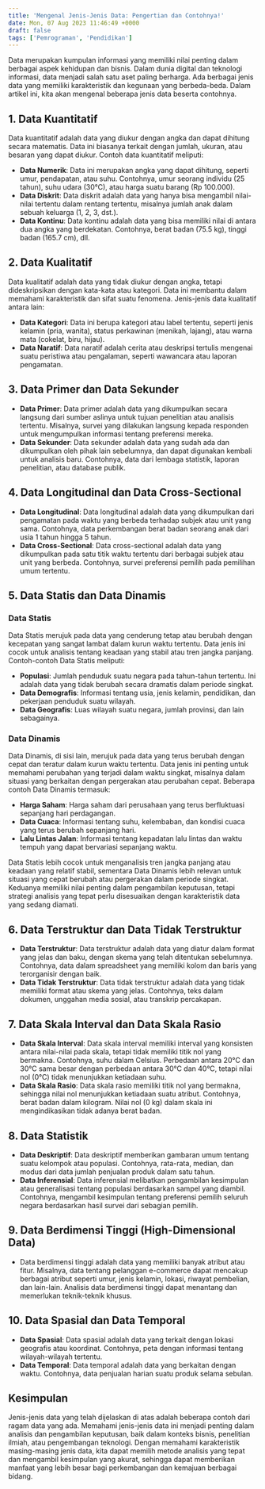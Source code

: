 ```yaml
---
title: 'Mengenal Jenis-Jenis Data: Pengertian dan Contohnya!'
date: Mon, 07 Aug 2023 11:46:49 +0000
draft: false
tags: ['Pemrograman', 'Pendidikan']
---
```


Data merupakan kumpulan informasi yang memiliki nilai penting dalam berbagai aspek kehidupan dan bisnis. Dalam dunia digital dan teknologi informasi, data menjadi salah satu aset paling berharga. Ada berbagai jenis data yang memiliki karakteristik dan kegunaan yang berbeda-beda. Dalam artikel ini, kita akan mengenal beberapa jenis data beserta contohnya.

1\. Data Kuantitatif
--------------------

Data kuantitatif adalah data yang diukur dengan angka dan dapat dihitung secara matematis. Data ini biasanya terkait dengan jumlah, ukuran, atau besaran yang dapat diukur. Contoh data kuantitatif meliputi:

*   **Data Numerik**: Data ini merupakan angka yang dapat dihitung, seperti umur, pendapatan, atau suhu. Contohnya, umur seorang individu (25 tahun), suhu udara (30°C), atau harga suatu barang (Rp 100.000).
*   **Data Diskrit**: Data diskrit adalah data yang hanya bisa mengambil nilai-nilai tertentu dalam rentang tertentu, misalnya jumlah anak dalam sebuah keluarga (1, 2, 3, dst.).
*   **Data Kontinu**: Data kontinu adalah data yang bisa memiliki nilai di antara dua angka yang berdekatan. Contohnya, berat badan (75.5 kg), tinggi badan (165.7 cm), dll.

2\. Data Kualitatif
-------------------

Data kualitatif adalah data yang tidak diukur dengan angka, tetapi dideskripsikan dengan kata-kata atau kategori. Data ini membantu dalam memahami karakteristik dan sifat suatu fenomena. Jenis-jenis data kualitatif antara lain:

*   **Data Kategori**: Data ini berupa kategori atau label tertentu, seperti jenis kelamin (pria, wanita), status perkawinan (menikah, lajang), atau warna mata (cokelat, biru, hijau).
*   **Data Naratif**: Data naratif adalah cerita atau deskripsi tertulis mengenai suatu peristiwa atau pengalaman, seperti wawancara atau laporan pengamatan.

3\. Data Primer dan Data Sekunder
---------------------------------

*   **Data Primer**: Data primer adalah data yang dikumpulkan secara langsung dari sumber aslinya untuk tujuan penelitian atau analisis tertentu. Misalnya, survei yang dilakukan langsung kepada responden untuk mengumpulkan informasi tentang preferensi mereka.
*   **Data Sekunder**: Data sekunder adalah data yang sudah ada dan dikumpulkan oleh pihak lain sebelumnya, dan dapat digunakan kembali untuk analisis baru. Contohnya, data dari lembaga statistik, laporan penelitian, atau database publik.

4\. Data Longitudinal dan Data Cross-Sectional
----------------------------------------------

*   **Data Longitudinal**: Data longitudinal adalah data yang dikumpulkan dari pengamatan pada waktu yang berbeda terhadap subjek atau unit yang sama. Contohnya, data perkembangan berat badan seorang anak dari usia 1 tahun hingga 5 tahun.
*   **Data Cross-Sectional**: Data cross-sectional adalah data yang dikumpulkan pada satu titik waktu tertentu dari berbagai subjek atau unit yang berbeda. Contohnya, survei preferensi pemilih pada pemilihan umum tertentu.

5\. Data Statis dan Data Dinamis
--------------------------------

### Data Statis

Data Statis merujuk pada data yang cenderung tetap atau berubah dengan kecepatan yang sangat lambat dalam kurun waktu tertentu. Data jenis ini cocok untuk analisis tentang keadaan yang stabil atau tren jangka panjang. Contoh-contoh Data Statis meliputi:

*   **Populasi**: Jumlah penduduk suatu negara pada tahun-tahun tertentu. Ini adalah data yang tidak berubah secara dramatis dalam periode singkat.
*   **Data Demografis**: Informasi tentang usia, jenis kelamin, pendidikan, dan pekerjaan penduduk suatu wilayah.
*   **Data Geografis**: Luas wilayah suatu negara, jumlah provinsi, dan lain sebagainya.

### Data Dinamis

Data Dinamis, di sisi lain, merujuk pada data yang terus berubah dengan cepat dan teratur dalam kurun waktu tertentu. Data jenis ini penting untuk memahami perubahan yang terjadi dalam waktu singkat, misalnya dalam situasi yang berkaitan dengan pergerakan atau perubahan cepat. Beberapa contoh Data Dinamis termasuk:

*   **Harga Saham**: Harga saham dari perusahaan yang terus berfluktuasi sepanjang hari perdagangan.
*   **Data Cuaca**: Informasi tentang suhu, kelembaban, dan kondisi cuaca yang terus berubah sepanjang hari.
*   **Lalu Lintas Jalan**: Informasi tentang kepadatan lalu lintas dan waktu tempuh yang dapat bervariasi sepanjang waktu.

Data Statis lebih cocok untuk menganalisis tren jangka panjang atau keadaan yang relatif stabil, sementara Data Dinamis lebih relevan untuk situasi yang cepat berubah atau pergerakan dalam periode singkat. Keduanya memiliki nilai penting dalam pengambilan keputusan, tetapi strategi analisis yang tepat perlu disesuaikan dengan karakteristik data yang sedang diamati.

6\. Data Terstruktur dan Data Tidak Terstruktur
-----------------------------------------------

*   **Data Terstruktur**: Data terstruktur adalah data yang diatur dalam format yang jelas dan baku, dengan skema yang telah ditentukan sebelumnya. Contohnya, data dalam spreadsheet yang memiliki kolom dan baris yang terorganisir dengan baik.
*   **Data Tidak Terstruktur**: Data tidak terstruktur adalah data yang tidak memiliki format atau skema yang jelas. Contohnya, teks dalam dokumen, unggahan media sosial, atau transkrip percakapan.

7\. Data Skala Interval dan Data Skala Rasio
--------------------------------------------

*   **Data Skala Interval**: Data skala interval memiliki interval yang konsisten antara nilai-nilai pada skala, tetapi tidak memiliki titik nol yang bermakna. Contohnya, suhu dalam Celsius. Perbedaan antara 20°C dan 30°C sama besar dengan perbedaan antara 30°C dan 40°C, tetapi nilai nol (0°C) tidak menunjukkan ketiadaan suhu.
*   **Data Skala Rasio**: Data skala rasio memiliki titik nol yang bermakna, sehingga nilai nol menunjukkan ketiadaan suatu atribut. Contohnya, berat badan dalam kilogram. Nilai nol (0 kg) dalam skala ini mengindikasikan tidak adanya berat badan.

8\. Data Statistik
------------------

*   **Data Deskriptif**: Data deskriptif memberikan gambaran umum tentang suatu kelompok atau populasi. Contohnya, rata-rata, median, dan modus dari data jumlah penjualan produk dalam satu tahun.
*   **Data Inferensial**: Data inferensial melibatkan pengambilan kesimpulan atau generalisasi tentang populasi berdasarkan sampel yang diambil. Contohnya, mengambil kesimpulan tentang preferensi pemilih seluruh negara berdasarkan hasil survei dari sebagian pemilih.

9\. Data Berdimensi Tinggi (High-Dimensional Data)
--------------------------------------------------

*   Data berdimensi tinggi adalah data yang memiliki banyak atribut atau fitur. Misalnya, data tentang pelanggan e-commerce dapat mencakup berbagai atribut seperti umur, jenis kelamin, lokasi, riwayat pembelian, dan lain-lain. Analisis data berdimensi tinggi dapat menantang dan memerlukan teknik-teknik khusus.

10\. Data Spasial dan Data Temporal
-----------------------------------

*   **Data Spasial**: Data spasial adalah data yang terkait dengan lokasi geografis atau koordinat. Contohnya, peta dengan informasi tentang wilayah-wilayah tertentu.
*   **Data Temporal**: Data temporal adalah data yang berkaitan dengan waktu. Contohnya, data penjualan harian suatu produk selama sebulan.

Kesimpulan
----------

Jenis-jenis data yang telah dijelaskan di atas adalah beberapa contoh dari ragam data yang ada. Memahami jenis-jenis data ini menjadi penting dalam analisis dan pengambilan keputusan, baik dalam konteks bisnis, penelitian ilmiah, atau pengembangan teknologi. Dengan memahami karakteristik masing-masing jenis data, kita dapat memilih metode analisis yang tepat dan mengambil kesimpulan yang akurat, sehingga dapat memberikan manfaat yang lebih besar bagi perkembangan dan kemajuan berbagai bidang.